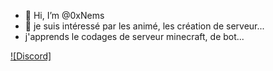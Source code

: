 - 👋 Hi, I’m @0xNems
- 👀 je suis intéressé par les animé, les création de serveur...
- j'apprends le codages de serveur minecraft, de bot...
<!---
Oublie pas de me donner des conseilles sur discord 
--->
[![Discord]](https://discord.gg/jPxA278d3P)
